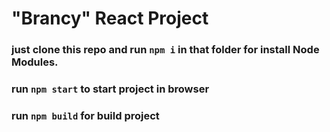 # "Brancy" React Project

### just clone this repo and run `npm i` in that folder for install Node Modules.

### run `npm start` to start project in browser

### run `npm build` for build project
